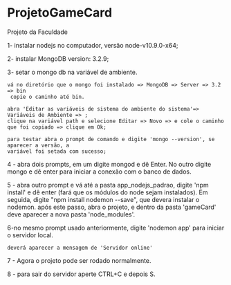 # ProjetoGameCard
Projeto da Faculdade


1- instalar nodejs no computador, versão node-v10.9.0-x64;

2- instalar MongoDB version: 3.2.9;

3- setar o mongo db na variável de ambiente.

	vá no diretório que o mongo foi instalado => MongoDB => Server => 3.2 => bin 
	 copie o caminho até bin.

	abra 'Editar as variáveis de sistema do ambiente do sistema'=> Variáveis de Ambiente => ;
	clique na variável path e selecione Editar => Novo => e cole o caminho que foi copiado => clique em Ok;

	para testar abra o prompt de comando e digite 'mongo --version', se aparecer a versão, a 
	variável foi setada com sucesso;

4 - abra dois prompts, em um digite mongod e dê Enter. No outro digite mongo e dê enter para iniciar a conexão com o banco de dados.

5 - abra outro prompt e vá até a pasta app_nodejs_padrao, digite 'npm install' e dê enter (fará que os módulos do node sejam instalados). Em seguida, digite
	"npm install nodemon --save", que devera instalar o nodemon.
	após este passo, abra o projeto, e dentro da pasta 'gameCard' deve aparecer a nova pasta 'node_modules'.

6-no mesmo prompt usado anteriormente, digite 'nodemon app' para iniciar o servidor local.

	deverá aparecer a mensagem de 'Servidor online'

7 - Agora o projeto pode ser rodado normalmente.

8 - para sair do servidor aperte CTRL+C e depois S.




	

	
